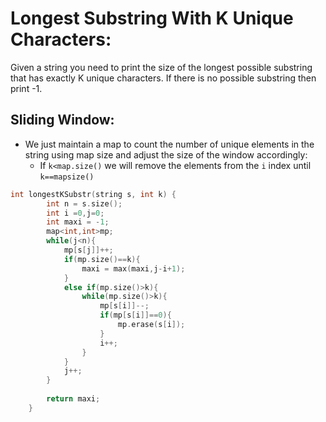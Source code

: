 # Longest Substring With K Unique Characters:
Given a string you need to print the size of the longest possible substring that has exactly K unique characters. If there is no possible substring then print -1.


## Sliding Window:
- We just maintain a map to count the number of unique elements in the string using map size and adjust the size of the window accordingly:
    - If `k<map.size()` we will remove the elements from the `i` index until `k==mapsize()`

```cpp
int longestKSubstr(string s, int k) {
        int n = s.size();
        int i =0,j=0;
        int maxi = -1;
        map<int,int>mp;
        while(j<n){
            mp[s[j]]++;
            if(mp.size()==k){
                maxi = max(maxi,j-i+1);
            }
            else if(mp.size()>k){
                while(mp.size()>k){
                    mp[s[i]]--;
                    if(mp[s[i]]==0){
                        mp.erase(s[i]);
                    }
                    i++;
                }
            }
            j++;
        }
        
        return maxi;
    }
```

